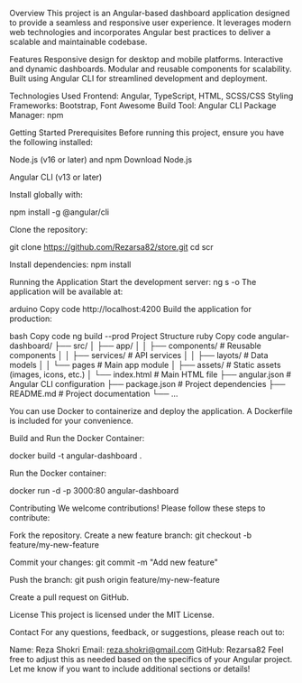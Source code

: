 Overview
This project is an Angular-based dashboard application designed to provide a seamless and responsive user experience. It leverages modern web technologies and incorporates Angular best practices to deliver a scalable and maintainable codebase.

Features
Responsive design for desktop and mobile platforms.
Interactive and dynamic dashboards.
Modular and reusable components for scalability.
Built using Angular CLI for streamlined development and deployment.

Technologies Used
Frontend: Angular, TypeScript, HTML, SCSS/CSS
Styling Frameworks: Bootstrap, Font Awesome
Build Tool: Angular CLI
Package Manager: npm

Getting Started
Prerequisites
Before running this project, ensure you have the following installed:

Node.js (v16 or later) and npm
Download Node.js

Angular CLI (v13 or later)

Install globally with:

npm install -g @angular/cli

Clone the repository:

git clone https://github.com/Rezarsa82/store.git
cd scr

Install dependencies:
npm install

Running the Application
Start the development server:
ng s -o
The application will be available at:

arduino
Copy code
http://localhost:4200
Build the application for production:

bash
Copy code
ng build --prod
Project Structure
ruby
Copy code
angular-dashboard/
├── src/
│   ├── app/
│   │   ├── components/      # Reusable components
│   │   ├── services/        # API services
│   │   ├── layots/          # Data models
│   │   └── pages            # Main app module
│   ├── assets/              # Static assets (images, icons, etc.)
│   └── index.html           # Main HTML file
├── angular.json             # Angular CLI configuration
├── package.json             # Project dependencies
├── README.md                # Project documentation
└── ...

You can use Docker to containerize and deploy the application. A Dockerfile is included for your convenience.

Build and Run the Docker Container:

docker build -t angular-dashboard .

Run the Docker container:

docker run -d -p 3000:80 angular-dashboard

Contributing
We welcome contributions! Please follow these steps to contribute:

Fork the repository.
Create a new feature branch:
git checkout -b feature/my-new-feature

Commit your changes:
git commit -m "Add new feature"

Push the branch:
git push origin feature/my-new-feature

Create a pull request on GitHub.

License
This project is licensed under the MIT License.

Contact
For any questions, feedback, or suggestions, please reach out to:

Name: Reza Shokri
Email: reza.shokri@gmail.com
GitHub: Rezarsa82
Feel free to adjust this as needed based on the specifics of your Angular project. Let me know if you want to include additional sections or details!